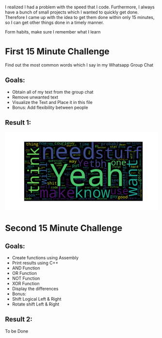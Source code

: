 I realized I had a problem with the speed that I code. Furthermore, I always have a bunch of small projects which I wanted to quickly get done. Therefore I came up with the idea to get them done within only 15 minutes, so I can get other things done in a timely manner.

Form habits, make sure I remember what I learn

# First 15 Minute Challenge
Find out the most common words which I say in my Whatsapp Group Chat

## Goals:
- Obtain all of my text from the group chat
- Remove unwanted text
- Visualize the Text and Place it in this file
- Bonus: Add flexibility between people

## Result 1:
![My Word Cloud](./MyWordCloud.png)

# Second 15 Minute Challenge

## Goals:
- Create functions using Assembly
- Print results using C++
- AND Function
- OR Function
- NOT Function
- XOR Function
- Display the differences
- Bonus:
- Shift Logical Left & Right
- Rotate shift Left & Right

## Result 2:
To be Done
